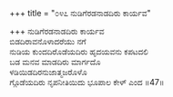 +++
title = "೦೪೭ ನುಡಿಗೆರಡನಾಡದಿರು ಕಾರ್ಯವ"

+++
ನುಡಿಗೆರಡನಾಡದಿರು ಕಾರ್ಯವ  
ಬಿಡದಿರಾವನೊಳಾದರೆಯು ನಗೆ   
ನುಡಿಯ ಕುಂದದಿರೊಡೆಯದಿರು ಹೃದಯವನು ಕಪಟದಲಿ  
ಬಡ ಮನವ ಮಾಡದಿರು ಮಾರ್ಗದೊ  
ಳಡಿಯಿಡದಿರನುಜಾತ್ಮಜರೊಳೊ  
ಗ್ಗೊಡೆಯದಿರು ನೃಪನೀತಿಯಿದು ಭೂಪಾಲ ಕೇಳ್ ಎಂದ     ॥47॥